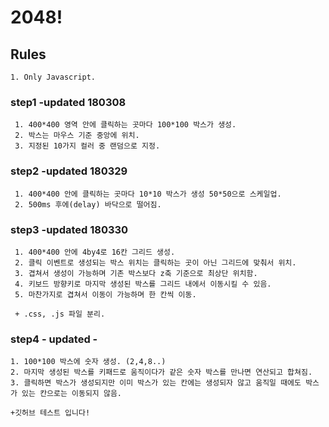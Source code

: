# 2048!

## Rules

    1. Only Javascript.

### step1 -updated 180308
     
     1. 400*400 영역 안에 클릭하는 곳마다 100*100 박스가 생성.
     2. 박스는 마우스 기준 중앙에 위치.
     3. 지정된 10가지 컬러 중 랜덤으로 지정. 

### step2 -updated 180329

     1. 400*400 안에 클릭하는 곳마다 10*10 박스가 생성 50*50으로 스케일업. 
     2. 500ms 후에(delay) 바닥으로 떨어짐. 

### step3 -updated 180330

     1. 400*400 안에 4by4로 16칸 그리드 생성.
     2. 클릭 이벤트로 생성되는 박스 위치는 클릭하는 곳이 아닌 그리드에 맞춰서 위치. 
     3. 겹쳐서 생성이 가능하며 기존 박스보다 z축 기준으로 최상단 위치함. 
     4. 키보드 방향키로 마지막 생성된 박스를 그리드 내에서 이동시킬 수 있음.
     5. 마찬가지로 겹쳐서 이동이 가능하며 한 칸씩 이동.  

     + .css, .js 파일 분리.

### step4 - updated -
    1. 100*100 박스에 숫자 생성. (2,4,8..)
    2. 마지막 생성된 박스를 키패드로 움직이다가 같은 숫자 박스를 만나면 연산되고 합쳐짐.
    3. 클릭하면 박스가 생성되지만 이미 박스가 있는 칸에는 생성되자 않고 움직일 때에도 박스가 있는 칸으로는 이동되지 않음.

    +깃허브 테스트 입니다! 
